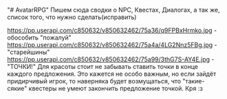 "# AvatarRPG" 
Пишем сюда сводки о NPC, Квестах, Диалогах, а так же, список того, что нужно сделать(исправить)

https://pp.userapi.com/c850632/v850632462/75a36/q9FPBxHrmko.jpg - обособить "пожалуй"
https://pp.userapi.com/c850632/v850632462/75a4a/4LG2Nnz5FBg.jpg - "старейшины"
https://pp.userapi.com/c850632/v850632462/75a99/3thG7S-AY4E.jpg - "ТОЧКИ!"
Для красоты стоит не забывать ставить точки в конце каждого предложения. Это кажется не особо важным, но если зайдёт придирчивый игрок, то наверняка будет возмущаться, что "такие-сякие" квестеры не умеют закончить предложение точкой. Кря :з
